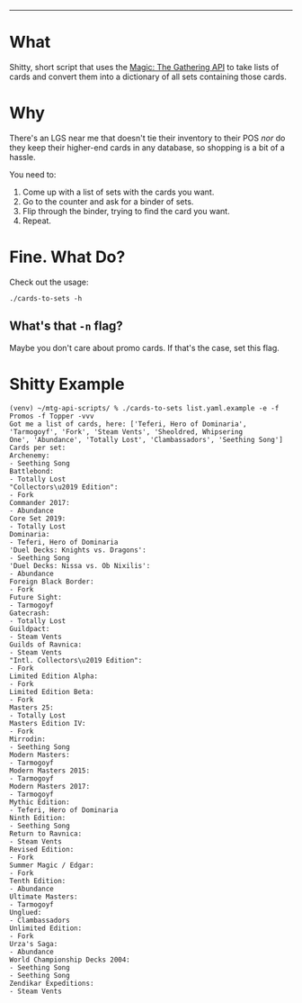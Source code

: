 ---

# What
Shitty, short script that uses the [Magic: The Gathering API](https://docs.magicthegathering.io/) to take lists of cards and convert them into a dictionary
of all sets containing those cards.

# Why

There's an LGS near me that doesn't tie their inventory to their POS _nor_ do they keep their higher-end cards in any
database, so shopping is a bit of a hassle.

You need to:

1. Come up with a list of sets with the cards you want.
1. Go to the counter and ask for a binder of sets.
1. Flip through the binder, trying to find the card you want.
1. Repeat.

# Fine. What Do?

Check out the usage:

`./cards-to-sets -h`

## What's that `-n` flag?

Maybe you don't care about promo cards. If that's the case, set this flag.

# Shitty Example

```
(venv) ~/mtg-api-scripts/ % ./cards-to-sets list.yaml.example -e -f Promos -f Topper -vvv
Got me a list of cards, here: ['Teferi, Hero of Dominaria', 'Tarmogoyf', 'Fork', 'Steam Vents', 'Sheoldred, Whipsering
One', 'Abundance', 'Totally Lost', 'Clambassadors', 'Seething Song']
Cards per set:
Archenemy:
- Seething Song
Battlebond:
- Totally Lost
"Collectors\u2019 Edition":
- Fork
Commander 2017:
- Abundance
Core Set 2019:
- Totally Lost
Dominaria:
- Teferi, Hero of Dominaria
'Duel Decks: Knights vs. Dragons':
- Seething Song
'Duel Decks: Nissa vs. Ob Nixilis':
- Abundance
Foreign Black Border:
- Fork
Future Sight:
- Tarmogoyf
Gatecrash:
- Totally Lost
Guildpact:
- Steam Vents
Guilds of Ravnica:
- Steam Vents
"Intl. Collectors\u2019 Edition":
- Fork
Limited Edition Alpha:
- Fork
Limited Edition Beta:
- Fork
Masters 25:
- Totally Lost
Masters Edition IV:
- Fork
Mirrodin:
- Seething Song
Modern Masters:
- Tarmogoyf
Modern Masters 2015:
- Tarmogoyf
Modern Masters 2017:
- Tarmogoyf
Mythic Edition:
- Teferi, Hero of Dominaria
Ninth Edition:
- Seething Song
Return to Ravnica:
- Steam Vents
Revised Edition:
- Fork
Summer Magic / Edgar:
- Fork
Tenth Edition:
- Abundance
Ultimate Masters:
- Tarmogoyf
Unglued:
- Clambassadors
Unlimited Edition:
- Fork
Urza's Saga:
- Abundance
World Championship Decks 2004:
- Seething Song
- Seething Song
Zendikar Expeditions:
- Steam Vents
```
